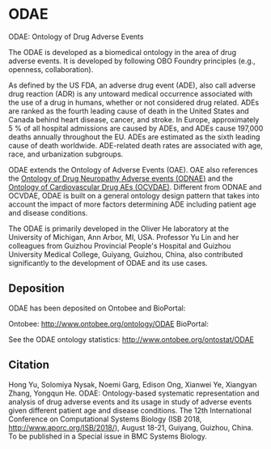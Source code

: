 # ODAE
ODAE: Ontology of Drug Adverse Events

The ODAE is developed as a biomedical ontology in the area of drug adverse events. It is developed by following OBO Foundry principles (e.g., openness, collaboration).

As defined by the US FDA, an adverse drug event (ADE), also call adverse drug reaction (ADR) is any untoward medical occurrence associated with the use of a drug in humans, whether or not considered drug related. ADEs are ranked as the fourth leading cause of death in the United States and Canada behind heart disease, cancer, and stroke. In Europe, approximately 5 % of all hospital admissions are caused by ADEs, and ADEs cause 197,000 deaths annually throughout the EU. ADEs are estimated as the sixth leading cause of death worldwide. ADE-related death rates are associated with age, race, and urbanization subgroups. 

ODAE extends the Ontology of Adverse Events (OAE). OAE also references the [Ontology of Drug Neuropathy Adverse events (ODNAE)](https://github.com/odnae/odnae) and the [Ontology of Cardiovascular Drug AEs (OCVDAE)](https://github.com/OCVDAE/OCVDAE). Different from ODNAE and OCVDAE, ODAE is built on a general ontology design pattern that takes into account the impact of more factors determining ADE including patient age and disease conditions.   

The ODAE is primarily developed in the Oliver He laboratory at the University of Michigan, Ann Arbor, MI, USA. Professor Yu Lin and her colleagues from Guizhou Provincial People's Hospital and Guizhou University Medical College, Guiyang, Guizhou, China, also contributed significantly to the development of ODAE and its use cases. 
 
## Deposition

ODAE has been deposited on Ontobee and BioPortal:

Ontobee: http://www.ontobee.org/ontology/ODAE
BioPortal: 

See the ODAE ontology statistics: http://www.ontobee.org/ontostat/ODAE 

## Citation

Hong Yu, Solomiya Nysak, Noemi Garg, Edison Ong, Xianwei Ye, Xiangyan Zhang, Yongqun He. ODAE: Ontology-based systematic representation and analysis of drug adverse events and its usage in study of adverse events given different patient age and disease conditions. The 12th International Conference on Computational Systems Biology (ISB 2018, http://www.aporc.org/ISB/2018/),  August 18-21, Guiyang, Guizhou, China. To be published in a Special issue in BMC Systems Biology. 

